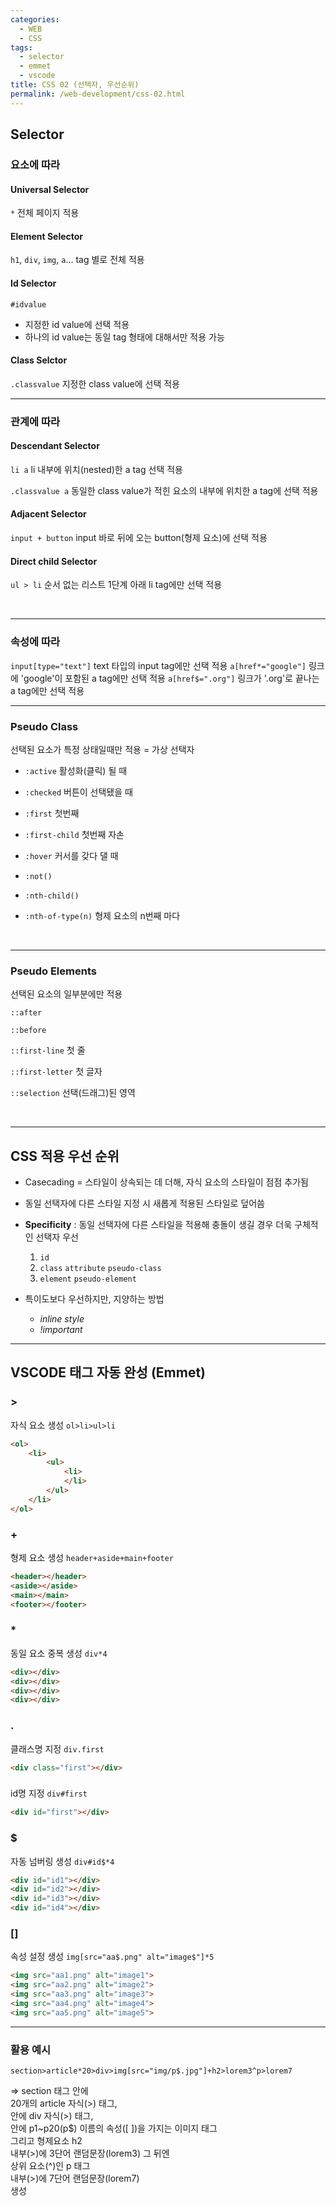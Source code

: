 ```yaml
---
categories:
  - WEB
  - CSS
tags:
  - selector
  - emmet
  - vscode
title: CSS 02 (선택자, 우선순위)
permalink: /web-development/css-02.html
---
```

## Selector

### 요소에 따라
#### Universal Selector
`*`
전체 페이지 적용

#### Element Selector
`h1`, `div`, `img`, `a`... 
tag 별로 전체 적용 

#### Id Selector
`#idvalue`
-	지정한 id value에 선택 적용
-	하나의 id value는 동일 tag 형태에 대해서만 적용 가능

#### Class Selctor
`.classvalue`
지정한 class value에 선택 적용

---
### 관계에 따라
#### Descendant Selector
`li a`
li 내부에 위치(nested)한 a tag 선택 적용

`.classvalue a`
동일한 class value가 적힌 요소의 내부에 위치한 a tag에 선택 적용

#### Adjacent Selector
`input + button`
input 바로 뒤에 오는 button(형제 요소)에 선택 적용 

#### Direct child Selector
`ul > li` 
순서 없는 리스트 1단계 아래 li tag에만 선택 적용

<br>

---

### 속성에 따라

`input[type="text"]`
text 타입의 input tag에만 선택 적용
`a[href*="google"]`
링크에 'google'이 포함된 a tag에만 선택 적용 
`a[href$=".org"]`
링크가 '.org'로 끝나는 a tag에만 선택 적용 
<br>

---
### Pseudo Class
선택된 요소가 특정 상태일때만 적용
= 가상 선택자

- `:active` 활성화(클릭) 될 때

- `:checked` 버튼이 선택됐을 때

- `:first` 첫번째

- `:first-child` 첫번째 자손

- `:hover` 커서를 갖다 댈 때

- `:not()`

- `:nth-child()`

- `:nth-of-type(n)` 형제 요소의 n번째 마다

<br>

---

### Pseudo Elements
선택된 요소의 일부분에만 적용

`::after`

`::before`

`::first-line` 첫 줄

`::first-letter` 첫 글자

`::selection` 선택(드래그)된 영역

<br>

---
## CSS 적용 우선 순위
- Casecading = 스타일이 상속되는 데 더해, 자식 요소의 스타일이 점점 추가됨
- 동일 선택자에 다른 스타일 지정 시 새롭게 적용된 스타일로 덮어씀

- **Specificity** : 동일 선택자에 다른 스타일을 적용해 충돌이 생길 경우 더욱 구체적인 선택자 우선 
	1. `id`
	2. `class` `attribute` `pseudo-class`
	3. `element` `pseudo-element`

-	특이도보다 우선하지만, 지양하는 방법
	-	_inline style_ 
	-	_!important_


---

## VSCODE 태그 자동 완성 (Emmet)

### >
자식 요소 생성 `ol>li>ul>li`

```html
<ol>
	<li>
		<ul>
			<li>
			</li>
		</ul>
	</li>
</ol>
```

### +
형제 요소 생성 `header+aside+main+footer`

```html
<header></header>
<aside></aside>
<main></main>
<footer></footer>
```

### *
동일 요소 중복 생성 `div*4`

```html
<div></div>
<div></div>
<div></div>
<div></div>
```

### .
클래스명 지정 `div.first`

```html
<div class="first"></div>
```

### #

id명 지정 `div#first`

```html
<div id="first"></div>
```

### $

자동 넘버링 생성 `div#id$*4`

```html
<div id="id1"></div>
<div id="id2"></div>
<div id="id3"></div>
<div id="id4"></div>
```

### []

속성 설정 생성 `img[src="aa$.png" alt="image$"]*5`

```html
<img src="aa1.png" alt="image1">
<img src="aa2.png" alt="image2">
<img src="aa3.png" alt="image3">
<img src="aa4.png" alt="image4">
<img src="aa5.png" alt="image5">
```

---
### 활용 예시
`section>article*20>div>img[src="img/p$.jpg"]+h2>lorem3^p>lorem7`

⇒ section 태그 안에  
20개의 article 자식(>) 태그,  
안에 div 자식(>) 태그,  
안에 p1~p20(p$) 이름의 속성([ ])을 가지는 이미지 태그  
그리고 형제요소 h2  
내부(>)에 3단어 랜덤문장(lorem3) 그 뒤엔  
상위 요소(^)인 p 태그  
내부(>)에 7단어 랜덤문장(lorem7)  
생성